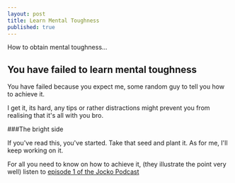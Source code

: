 ```yaml
---
layout: post
title: Learn Mental Toughness
published: true
---
```


How to obtain mental toughness...

## You have failed to learn mental toughness

You have failed because you expect me, some random guy to tell you how to achieve it.

I get it, its hard, any tips or rather distractions might prevent you from realising that it's all with you bro.

###The bright side

If you've read this, you've started. Take that seed and plant it. As for me, I'll keep working on it. 

For all you need to know on how to achieve it, (they illustrate the point very well) listen to [episode 1 of the Jocko Podcast](http://jockopodcast2.com/2015/12/22/jocko-podcast-1-jocko-echo-discipline-ownership/)